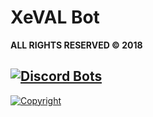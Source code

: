 # XeVAL Bot
**ALL RIGHTS RESERVED © 2018**

[![Discord Bots](https://discordbots.org/api/widget/441667160025333762.svg)](https://discordbots.org/bot/441667160025333762)
---
[![Copyright](https://cdn.discordapp.com/attachments/464456611507732480/474874128420044800/Screenshot_2018-08-03-12-43-03.jpg)](https://www.copyrighted.com/work/QTfl2HacD4kE7se9)
